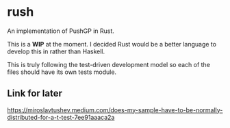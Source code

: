 # rush

An implementation of PushGP in Rust.

This is a **WIP** at the moment. I decided Rust would be
a better language to develop this in rather than Haskell.

This is truly following the test-driven development model
so each of the files should have its own tests module.

## Link for later

https://miroslavtushev.medium.com/does-my-sample-have-to-be-normally-distributed-for-a-t-test-7ee91aaaca2a
